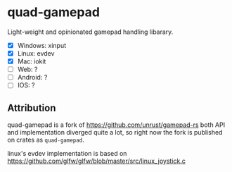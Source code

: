 # quad-gamepad

Light-weight and opinionated gamepad handling libarary.

- [x] Windows: xinput  
- [x] Linux: evdev  
- [x] Mac: iokit  
- [ ] Web: ?
- [ ] Android: ?  
- [ ] IOS: ?  

## Attribution

quad-gamepad is a fork of https://github.com/unrust/gamepad-rs 
both API and implementation diverged quite a lot, so right now the fork is published on crates as `quad-gamepad`.

linux's evdev implementation is based on https://github.com/glfw/glfw/blob/master/src/linux_joystick.c
